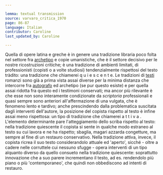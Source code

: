 ```yaml
---

lemma: textual transmission
source: varvaro_critica_1970
page: 86-87
language: Italian
contributor: Caroline
last_updated_by: Caroline

---
```


Quella di opere latina e greche è in genere una tradizione libraria poco folta nel settore fra [archetipo](archetype.html) e copie umanistiche, che è il settore decisivo per le nostre ricostruzioni critiche; è una tradizione di ambienti limitati, di professionisti (copisti o a volte studiosi) tendenzialmente rispettosi del testo tràdito: una tradizione che chiamerei q u i e s c e n t e. Le tradizioni di [testi](text.html) romanzi sono già a prima vista assai diverse per la minima distanza che intercorre fra [autografo](manuscript.html) ed archetipo (se pur questo esiste) e per quella assai ridotta fra questo ed i testimoni conservati; ma ancor più rilevante è che esse non sono interamente condizionate da _scriptoria_ professionali e quasi sempre sono anteriori all'affermazione di una vulgata, che è fenomeno lento e tardivo; anche prescindendo dalla problematica suscitata dagli interventi dell'autore, la posizione del copista rispetto al testo è infine assai meno rispettosa: un tipo di tradizione che chiamerei a t t i v a . L'elemento determinante pare l'atteggiamento dello scriba rispetto al testo: nella tradizione quiescente il copista si sente in qualche modo estraneo al testo su cui lavora e ne ha rispetto; sbaglia, magari azzarda congetture, ma sempre al fine di un restauro conservativo. Nella tradizione attiva, invece, il copista ricrea il suo testo considerandolo attuale ed 'aperto', sicché - oltre a cadere nelle corruttele cui nessuno sfugge - opera interventi di un tipo alquanto diverso da quello consueto nella tradizione quiescente: soprattutto innovazione che a suo parere incrementano il testo, ad es. rendendolo più piano o più 'contemporaneo', che quindi non obbediscono ad intenti di restauro.
